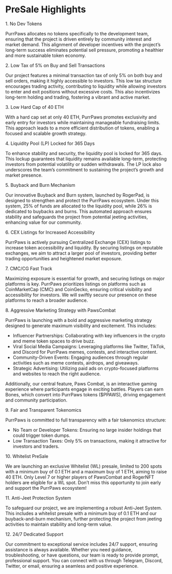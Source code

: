 # PreSale Highlights

1\. No Dev Tokens

PurrPaws allocates no tokens specifically to the development team, ensuring that the project is driven entirely by community interest and market demand. This alignment of developer incentives with the project’s long-term success eliminates potential sell pressure, promoting a healthier and more sustainable token economy.

2\. Low Tax of 5% on Buy and Sell Transactions

Our project features a minimal transaction tax of only 5% on both buy and sell orders, making it highly accessible to investors. This low tax structure encourages trading activity, contributing to liquidity while allowing investors to enter and exit positions without excessive costs. This also incentivizes long-term holding and trading, fostering a vibrant and active market.

3\. Low Hard Cap of 40 ETH

With a hard cap set at only 40 ETH, PurrPaws promotes exclusivity and early entry for investors while maintaining manageable fundraising limits. This approach leads to a more efficient distribution of tokens, enabling a focused and scalable growth strategy.

4\. Liquidity Pool (LP) Locked for 365 Days

To enhance stability and security, the liquidity pool is locked for 365 days. This lockup guarantees that liquidity remains available long-term, protecting investors from potential volatility or sudden withdrawals. The LP lock also underscores the team’s commitment to sustaining the project’s growth and market presence.

5\. Buyback and Burn Mechanism

Our innovative Buyback and Burn system, launched by RogerPad, is designed to strengthen and protect the PurrPaws ecosystem. Under this system, 25% of funds are allocated to the liquidity pool, while 26% is dedicated to buybacks and burns. This automated approach ensures stability and safeguards the project from potential jeeting activities, enhancing value for our community.

6\. CEX Listings for Increased Accessibility

PurrPaws is actively pursuing Centralized Exchange (CEX) listings to increase token accessibility and liquidity. By securing listings on reputable exchanges, we aim to attract a larger pool of investors, providing better trading opportunities and heightened market exposure.

7\. CMC/CG Fast Track

Maximizing exposure is essential for growth, and securing listings on major platforms is key. PurrPaws prioritizes listings on platforms such as CoinMarketCap (CMC) and CoinGecko, ensuring critical visibility and accessibility for investors. We will swiftly secure our presence on these platforms to reach a broader audience.

8\. Aggressive Marketing Strategy with PawsCombat

PurrPaws is launching with a bold and aggressive marketing strategy designed to generate maximum visibility and excitement. This includes:

* Influencer Partnerships: Collaborating with key influencers in the crypto and meme token spaces to drive buzz.
* Viral Social Media Campaigns: Leveraging platforms like Twitter, TikTok, and Discord for PurrPaws memes, contests, and interactive content.
* Community-Driven Events: Engaging audiences through regular activities such as meme contests, airdrops, and giveaways.
* Strategic Advertising: Utilizing paid ads on crypto-focused platforms and websites to reach the right audience.

Additionally, our central feature, Paws Combat, is an interactive gaming experience where participants engage in exciting battles. Players can earn Bones, which convert into PurrPaws tokens ($PPAWS), driving engagement and community participation.

9\. Fair and Transparent Tokenomics

PurrPaws is committed to full transparency with a fair tokenomics structure:

* No Team or Developer Tokens: Ensuring no large insider holdings that could trigger token dumps.
* Low Transaction Taxes: Only 5% on transactions, making it attractive for investors and traders.

10\. Whitelist PreSale

We are launching an exclusive Whitelist (WL) presale, limited to 200 spots with a minimum buy of 0.1 ETH and a maximum buy of 1 ETH, aiming to raise 40 ETH. Only Level 7 or higher players of PawsCombat and RogerNFT holders are eligible for a WL spot. Don’t miss this opportunity to join early and support the PurrPaws ecosystem!

11\. Anti-Jeet Protection System

To safeguard our project, we are implementing a robust Anti-Jeet System. This includes a whitelist presale with a minimum buy of 0.1 ETH and our buyback-and-burn mechanism, further protecting the project from jeeting activities to maintain stability and long-term value.

12\. 24/7 Dedicated Support

Our commitment to exceptional service includes 24/7 support, ensuring assistance is always available. Whether you need guidance, troubleshooting, or have questions, our team is ready to provide prompt, professional support. You can connect with us through Telegram, Discord, Twitter, or email, ensuring a seamless and positive experience.
